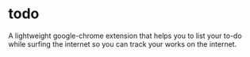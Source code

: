 # todo
A lightweight google-chrome extension that helps you to list your to-do while surfing the internet so you can track your works on the internet.
